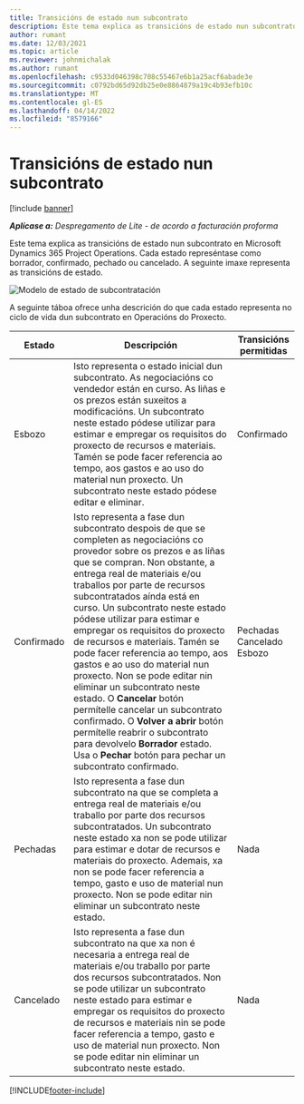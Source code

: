 ```yaml
---
title: Transicións de estado nun subcontrato
description: Este tema explica as transicións de estado nun subcontrato en Microsoft Dynamics 365 Project Operations a medida que se crea, executa e pecha o subcontrato.
author: rumant
ms.date: 12/03/2021
ms.topic: article
ms.reviewer: johnmichalak
ms.author: rumant
ms.openlocfilehash: c9533d046398c708c55467e6b1a25acf6abade3e
ms.sourcegitcommit: c0792bd65d92db25e0e8864879a19c4b93efb10c
ms.translationtype: MT
ms.contentlocale: gl-ES
ms.lasthandoff: 04/14/2022
ms.locfileid: "8579166"
---
```

# <a name="state-transitions-on-a-subcontract"></a>Transicións de estado nun subcontrato 

[!include [banner](../../includes/dataverse-preview.md)]

_**Aplícase a:** Despregamento de Lite - de acordo a facturación proforma_

Este tema explica as transicións de estado nun subcontrato en Microsoft Dynamics 365 Project Operations. Cada estado represéntase como borrador, confirmado, pechado ou cancelado. A seguinte imaxe representa as transicións de estado.

![Modelo de estado de subcontratación](../media/SubconStates.png)  

A seguinte táboa ofrece unha descrición do que cada estado representa no ciclo de vida dun subcontrato en Operacións do Proxecto.

| Estado | Descripción | Transicións permitidas |
| --- | --- | --- |
| Esbozo | Isto representa o estado inicial dun subcontrato. As negociacións co vendedor están en curso. As liñas e os prezos están suxeitos a modificacións. Un subcontrato neste estado pódese utilizar para estimar e empregar os requisitos do proxecto de recursos e materiais. Tamén se pode facer referencia ao tempo, aos gastos e ao uso do material nun proxecto. Un subcontrato neste estado pódese editar e eliminar. | Confirmado |
| Confirmado | Isto representa a fase dun subcontrato despois de que se completen as negociacións co provedor sobre os prezos e as liñas que se compran. Non obstante, a entrega real de materiais e/ou traballos por parte de recursos subcontratados aínda está en curso. Un subcontrato neste estado pódese utilizar para estimar e empregar os requisitos do proxecto de recursos e materiais. Tamén se pode facer referencia ao tempo, aos gastos e ao uso do material nun proxecto. Non se pode editar nin eliminar un subcontrato neste estado. O **Cancelar** botón permítelle cancelar un subcontrato confirmado. O **Volver a abrir** botón permítelle reabrir o subcontrato para devolvelo **Borrador** estado. Usa o **Pechar** botón para pechar un subcontrato confirmado. | Pechadas <br> Cancelado <br> Esbozo |
| Pechadas | Isto representa a fase dun subcontrato na que se completa a entrega real de materiais e/ou traballo por parte dos recursos subcontratados. Un subcontrato neste estado xa non se pode utilizar para estimar e dotar de recursos e materiais do proxecto. Ademais, xa non se pode facer referencia a tempo, gasto e uso de material nun proxecto. Non se pode editar nin eliminar un subcontrato neste estado. | Nada |
| Cancelado | Isto representa a fase dun subcontrato na que xa non é necesaria a entrega real de materiais e/ou traballo por parte dos recursos subcontratados. Non se pode utilizar un subcontrato neste estado para estimar e empregar os requisitos do proxecto de recursos e materiais nin se pode facer referencia a tempo, gasto e uso de material nun proxecto. Non se pode editar nin eliminar un subcontrato neste estado. | Nada |


[!INCLUDE[footer-include](../../includes/footer-banner.md)]
